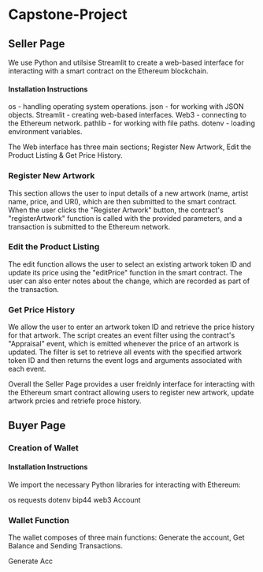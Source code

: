 # Capstone-Project


## Seller Page 

We use Python and utilsise Streamlit to create a web-based interface for interacting with a smart contract on the Ethereum blockchain.

#### Installation Instructions

os - handling operating system operations.
json - for working with JSON objects.
Streamlit - creating web-based interfaces.
Web3 - connecting to the Ethereum network.
pathlib - for working with file paths.
dotenv - loading environment variables.

The Web interface has three main sections; Register New Artwork, Edit the Product Listing & Get Price History. 

### Register New Artwork

This section allows the user to input details of a new artwork (name, artist name, price, and URI), which are then submitted to the smart contract. When the user clicks the "Register Artwork" button, the contract's "registerArtwork" function is called with the provided parameters, and a transaction is submitted to the Ethereum network.

### Edit the Product Listing

The edit function allows the user to select an existing artwork token ID and update its price using the "editPrice" function in the smart contract. The user can also enter notes about the change, which are recorded as part of the transaction.

### Get Price History

We allow the user to enter an artwork token ID and retrieve the price history for that artwork. The script creates an event filter using the contract's "Appraisal" event, which is emitted whenever the price of an artwork is updated. The filter is set to retrieve all events with the specified artwork token ID and then returns the event logs and arguments associated with each event.

Overall the Seller Page provides a user freidnly interface for interacting with the Ethereum smart contract allowing users to register new artwork, update artwork prcies and retriefe proce history.


## Buyer Page 

### Creation of Wallet 

#### Installation Instructions

We import the necessary Python libraries for interacting with Ethereum:

os 
requests 
dotenv 
bip44 
web3 
Account

### Wallet Function 

The wallet composes of three main functions: Generate the account, Get Balance and Sending Transactions.

Generate Acc


